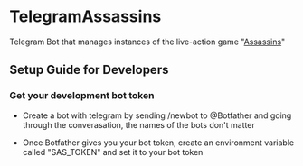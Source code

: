 # TelegramAssassins

Telegram Bot that manages instances of the live-action game "[Assassins](https://en.wikipedia.org/wiki/Assassin_(game))"

## Setup Guide for Developers

### Get your development bot token

- Create a bot with telegram by sending /newbot to @Botfather and going through the converasation, the names of the bots
  don't matter

- Once Botfather gives you your bot token, create an environment variable called "SAS_TOKEN" and set it to your bot
  token
  
